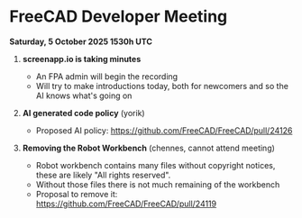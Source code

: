 # FreeCAD Developer Meeting

**Saturday, 5 October 2025 1530h UTC**

1. **screenapp.io is taking minutes**
   - An FPA admin will begin the recording
   - Will try to make introductions today, both for newcomers and so the AI knows what's going on

2. **AI generated code policy** (yorik)
   - Proposed AI policy: https://github.com/FreeCAD/FreeCAD/pull/24126

3. **Removing the Robot Workbench** (chennes, cannot attend meeting)
   - Robot workbench contains many files without copyright notices, these are likely "All rights reserved".
   - Without those files there is not much remaining of the workbench
   - Proposal to remove it: https://github.com/FreeCAD/FreeCAD/pull/24119
